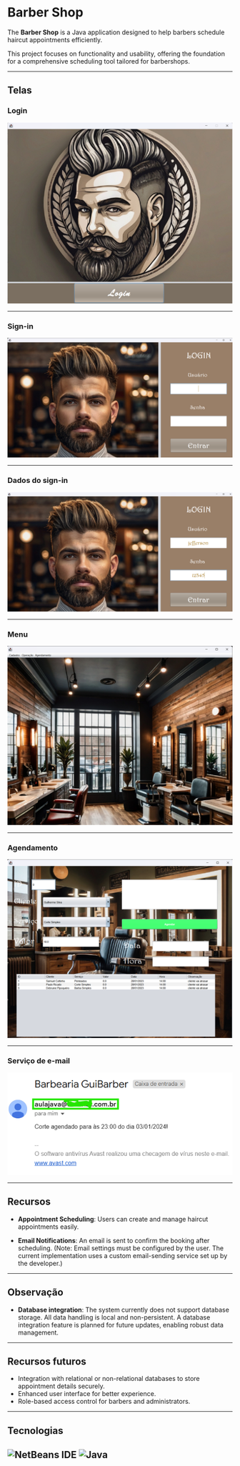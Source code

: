 # Barber Shop

The **Barber Shop** is a Java application designed to help barbers schedule haircut appointments efficiently. 

This project focuses on functionality and usability, offering the foundation for a comprehensive scheduling tool tailored for barbershops.

<hr>

## Telas

### Login

<img src="https://github.com/gui-silva-github/barberShop/blob/main/public/login.png">

<hr>

### Sign-in

<img src="https://github.com/gui-silva-github/barberShop/blob/main/public/sign.png">

<hr>

### Dados do sign-in

<img src="https://github.com/gui-silva-github/barberShop/blob/main/public/in.png">

<hr>

### Menu

<img src="https://github.com/gui-silva-github/barberShop/blob/main/public/menu.png">

<hr>

### Agendamento

<img src="https://github.com/gui-silva-github/barberShop/blob/main/public/agendamento.png">

<hr>

### Serviço de e-mail

<img src="https://github.com/gui-silva-github/barberShop/blob/main/public/email.png">

<hr>

## Recursos

- **Appointment Scheduling**: Users can create and manage haircut appointments easily.

- **Email Notifications**: An email is sent to confirm the booking after scheduling. (Note: Email settings must be configured by the user. The current implementation uses a custom email-sending service set up by the developer.)

<hr>

## Observação

- **Database integration**: The system currently does not support database storage. All data handling is local and non-persistent. A database integration feature is planned for future updates, enabling robust data management.

<hr>

## Recursos futuros

- Integration with relational or non-relational databases to store appointment details securely.
- Enhanced user interface for better experience.
- Role-based access control for barbers and administrators.

<hr>

## Tecnologias

![NetBeans IDE](https://img.shields.io/badge/NetBeansIDE-1B6AC6.svg?style=for-the-badge&logo=apache-netbeans-ide&logoColor=white)
![Java](https://img.shields.io/badge/java-%23ED8B00.svg?style=for-the-badge&logo=openjdk&logoColor=white)
- 
